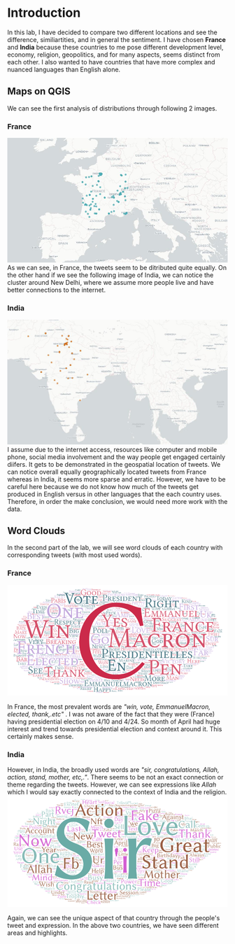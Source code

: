 # Introduction
In this lab, I have decided to compare two different locations and see the difference, similiartities, and in general the sentiment. I have chosen **France** and **India** because these countries to me pose different development level, economy, religion, geopolitics, and for many aspects, seems distinct from each other. I also wanted to have countries that have more complex and nuanced languages than English alone. 
## Maps on QGIS
We can see the first analysis of distributions through following 2 images.
### France
![France_map](https://github.com/enkhsd/advgeog_lab_2/blob/main/img/France.jpeg)
As we can see, in France, the tweets seem to be ditributed quite equally. On the other hand if we see the following image of India, we can notice the cluster around New Delhi, where we assume more people live and have better connections to the internet.
### India
![India_map](https://github.com/enkhsd/advgeog_lab_2/blob/main/img/india.jpeg)
I assume due to the internet access, resources like computer and mobile phone, social media involvement and the way people get engaged certainly diifers. It gets to be demonstrated in the geospatial location of tweets. We can notice overall equally geographically located tweets from France whereas in India, it seems more sparse and erratic. However, we have to be careful here because we do not know how much of the tweets get produced in English versus in other languages that the each country uses. Therefore, in order the make conclusion, we would need more work with the data.

## Word Clouds
In the second part of the lab, we will see word clouds of each country with corresponding tweets (with most used words). 
### France
![France_WordArt](https://github.com/enkhsd/advgeog_lab_2/blob/main/img/Word_Art_France.png)

In France, the most prevalent words are *"win, vote, EmmanuelMacron, elected, thank,.etc"* . I was not aware of the fact that they were (France) having presidential election on 4/10 and 4/24. So month of April had huge interest and trend towards presidential election and context around it. This certainly makes sense.

### India

However, in India, the broadly used words are *"sir, congratulations, Allah, action, stand, mother, etc,."*. There seems to be not an exact connection or theme regarding the tweets. However, we can see expressions like *Allah* which I would say exactly connected to the context of India and the religion. 
![India_WordArt](https://github.com/enkhsd/advgeog_lab_2/blob/main/img/Word_Art_India.png)

Again, we can see the unique aspect of that country through the people's tweet and expression. In the above two countries, we have seen different areas and highlights. 